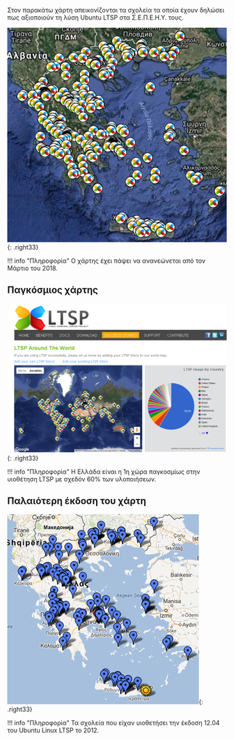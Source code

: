 Στον παρακάτω χάρτη απεικονίζονται τα σχολεία τα οποία έχουν δηλώσει πως
αξιοποιούν τη λύση Ubuntu LTSP στα Σ.Ε.Π.Ε.Η.Υ. τους.

![SEPEHY-LTSP.png](SEPEHY-LTSP.png){: .right33}

!!! info "Πληροφορία"
    Ο χάρτης έχει πάψει να ανανεώνεται από τον Μάρτιο του 2018.

## Παγκόσμιος χάρτης

![World-wide-LTSP.png](World-wide-LTSP.png){: .right33}

!!! info "Πληροφορία"
    Η Ελλάδα είναι η 1η χώρα παγκοσμίως στην υιοθέτηση LTSP με σχεδόν 60% των υλοποιήσεων.

## Παλαιότερη έκδοση του χάρτη

![map.png](map.png){: .right33}

!!! info "Πληροφορία"
    Τα σχολεία που είχαν υιοθετήσει την έκδοση 12.04 του Ubuntu Linux LTSP το 2012.